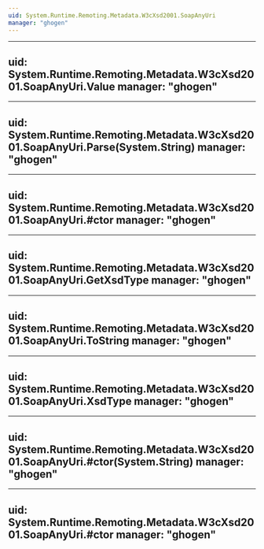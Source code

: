 ```yaml
---
uid: System.Runtime.Remoting.Metadata.W3cXsd2001.SoapAnyUri
manager: "ghogen"
---
```


---
uid: System.Runtime.Remoting.Metadata.W3cXsd2001.SoapAnyUri.Value
manager: "ghogen"
---

---
uid: System.Runtime.Remoting.Metadata.W3cXsd2001.SoapAnyUri.Parse(System.String)
manager: "ghogen"
---

---
uid: System.Runtime.Remoting.Metadata.W3cXsd2001.SoapAnyUri.#ctor
manager: "ghogen"
---

---
uid: System.Runtime.Remoting.Metadata.W3cXsd2001.SoapAnyUri.GetXsdType
manager: "ghogen"
---

---
uid: System.Runtime.Remoting.Metadata.W3cXsd2001.SoapAnyUri.ToString
manager: "ghogen"
---

---
uid: System.Runtime.Remoting.Metadata.W3cXsd2001.SoapAnyUri.XsdType
manager: "ghogen"
---

---
uid: System.Runtime.Remoting.Metadata.W3cXsd2001.SoapAnyUri.#ctor(System.String)
manager: "ghogen"
---

---
uid: System.Runtime.Remoting.Metadata.W3cXsd2001.SoapAnyUri.#ctor
manager: "ghogen"
---
